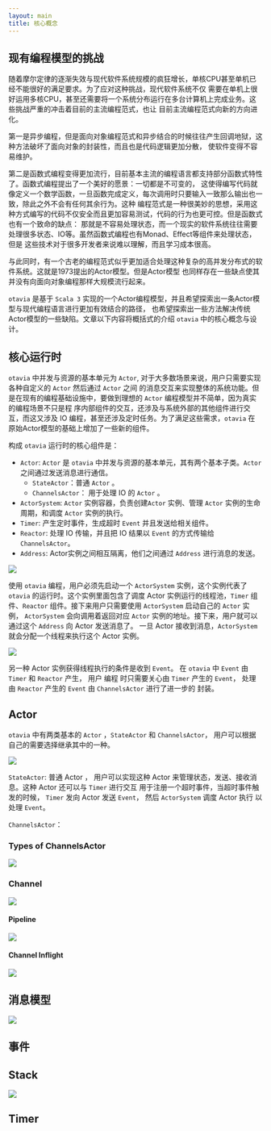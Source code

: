```yaml
---
layout: main
title: 核心概念
---
```


## 现有编程模型的挑战

随着摩尔定律的逐渐失效与现代软件系统规模的疯狂增长，单核CPU甚至单机已经不能很好的满足要求。为了应对这种挑战，现代软件系统不仅
需要在单机上很好运用多核CPU，甚至还需要将一个系统分布运行在多台计算机上完成业务。这些挑战严重的冲击着目前的主流编程范式，也让
目前主流编程范式向新的方向进化。

第一是异步编程，但是面向对象编程范式和异步结合的时候往往产生回调地狱，这种方法破坏了面向对象的封装性，而且也是代码逻辑更加分散，
使软件变得不容易维护。

第二是函数式编程变得更加流行，目前基本主流的编程语言都支持部分函数式特性了。函数式编程提出了一个美好的愿景：一切都是不可变的，
这使得编写代码就像定义一个数学函数，一旦函数完成定义，每次调用时只要输入一致那么输出也一致，除此之外不会有任何其余行为。这种
编程范式是一种很美妙的思想，采用这种方式编写的代码不仅安全而且更加容易测试，代码的行为也更可控。但是函数式也有一个致命的缺点：
那就是不容易处理状态，而一个现实的软件系统往往需要处理很多状态、IO等。虽然函数式编程也有Monad、Effect等组件来处理状态，但是
这些技术对于很多开发者来说难以理解，而且学习成本很高。

与此同时，有一个古老的编程范式似乎更加适合处理这种复杂的高并发分布式的软件系统。这就是1973提出的Actor模型。但是Actor模型
也同样存在一些缺点使其并没有向面向对象编程那样大规模流行起来。

`otavia` 是基于 `Scala 3` 实现的一个Actor编程模型，并且希望探索出一条Actor模型与现代编程语言进行更加有效结合的路径，
也希望探索出一些方法解决传统Actor模型的一些缺陷。文章以下内容将概括式的介绍 `otavia` 中的核心概念与设计。

## 核心运行时

`otavia` 中并发与资源的基本单元为 `Actor`, 对于大多数场景来说，用户只需要实现各种自定义的 `Actor` 然后通过 `Actor` 之间
的消息交互来实现整体的系统功能。但是在现有的编程基础设施中，要做到理想的 `Actor` 编程模型并不简单，因为真实的编程场景不只是程
序内部组件的交互，还涉及与系统外部的其他组件进行交互，而这又涉及 IO 编程，甚至还涉及定时任务。为了满足这些需求，`otavia` 在
原始Actor模型的基础上增加了一些新的组件。

构成 `otavia` 运行时的核心组件是：

- `Actor`: `Actor` 是 `otavia` 中并发与资源的基本单元，其有两个基本子类。`Actor` 之间通过发送消息进行通信。
    * `StateActor`：普通 `Actor` 。
    * `ChannelsActor`： 用于处理 IO 的 `Actor` 。
- `ActorSystem`: `Actor` 实例容器，负责创建`Actor` 实例、管理 `Actor` 实例的生命周期，和调度 `Actor` 实例的执行。
- `Timer`: 产生定时事件，生成超时 `Event` 并且发送给相关组件。
- `Reactor`: 处理 IO 传输，并且把 IO 结果以 `Event` 的方式传输给 `ChannelsActor`。
- `Address`: Actor实例之间相互隔离，他们之间通过 `Address` 进行消息的发送。

![](../../_assets/images/programming_model.drawio.svg)

使用 `otavia` 编程，用户必须先启动一个 `ActorSystem` 实例，这个实例代表了 `otavia` 的运行时。这个实例里面包含了调度
Actor 实例运行的线程池，`Timer` 组件、`Reactor` 组件。接下来用户只需要使用 `ActorSystem` 启动自己的 `Actor` 实例，
`ActorSystem` 会向调用着返回对应 `Actor` 实例的地址。接下来，用户就可以通过这个 `Address` 向 Actor 发送消息了。
一旦 Actor 接收到消息，`ActorSystem` 就会分配一个线程来执行这个 Actor 实例。

![](../../_assets/images/actor_instance.drawio.svg)

另一种 Actor 实例获得线程执行的条件是收到 `Event`。 在 `otavia` 中 `Event` 由 `Timer` 和 `Reactor` 产生， 用户
编程 时只需要关心由 `Timer` 产生的 `Event`， 处理由 `Reactor` 产生的 `Event` 由 `ChannelsActor` 进行了进一步的
封装。

## Actor

`otavia` 中有两类基本的 `Actor` ，`StateActor` 和 `ChannelsActor`， 用户可以根据自己的需要选择继承其中的一种。

![](../../_assets/images/two_types_actor.drawio.svg)

`StateActor`: 普通 Actor ， 用户可以实现这种 Actor 来管理状态，发送、接收消息。这种 Actor 还可以与 `Timer` 进行交互
用于注册一个超时事件，当超时事件触发的时候， `Timer` 发向 Actor 发送 `Event`， 然后 `ActorSystem` 调度 Actor 执行
以处理 `Event`。

`ChannelsActor`：

### Types of ChannelsActor

![](../../_assets/images/actor_type.drawio.svg)

### Channel

![](../../_assets/images/architecture_of_channel.drawio.svg)

#### Pipeline

![](../../_assets/images/pipeline.drawio.svg)

#### Channel Inflight

![](../../_assets/images/channel_inflight.drawio.svg)

## 消息模型

![](../../_assets/images/message_types.drawio.svg)

## 事件

## Stack

![](../../_assets/images/stack_resume.drawio.svg)

## Timer

##               